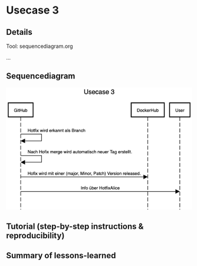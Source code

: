 # Usecase 3

## Details
Tool: sequencediagram.org

...

## Sequencediagram
![Usecase3](Images/Usecase3.png)

## Tutorial (step-by-step instructions & reproducibility)

## Summary of lessons-learned
